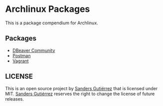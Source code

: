 # Archlinux Packages

This is a package compendium for Archlinux.

## Packages

 - [DBeaver Community](dbeaver)
 - [Postman](postman)
 - [Vagrant](vagrant)

## LICENSE

This is an open source project by [Sanders Gutiérrez](https://sandersgutierrez.github.io) that is licensed under MIT. [Sanders Gutiérrez](https://sandersgutierrez.github.io) reserves the right to change the license of future releases.
